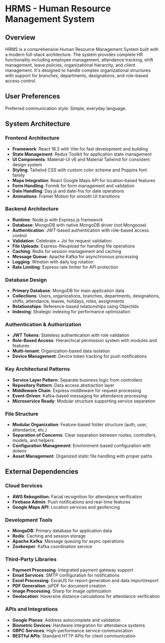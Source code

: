 # HRMS - Human Resource Management System

## Overview

HRMS is a comprehensive Human Resource Management System built with a modern full-stack architecture. The system provides complete HR functionality including employee management, attendance tracking, shift management, leave policies, organizational hierarchy, and client management. It's designed to handle complex organizational structures with support for branches, departments, designations, and role-based access control.

## User Preferences

Preferred communication style: Simple, everyday language.

## System Architecture

### Frontend Architecture
- **Framework**: React 18.3 with Vite for fast development and building
- **State Management**: Redux Toolkit for application state management
- **UI Components**: Material-UI v6 and Material Tailwind for consistent design system
- **Styling**: Tailwind CSS with custom color scheme and Poppins font family
- **Maps Integration**: React Google Maps API for location-based features
- **Form Handling**: Formik for form management and validation
- **Date Handling**: Day.js and date-fns for date operations
- **Animations**: Framer Motion for smooth UI transitions

### Backend Architecture
- **Runtime**: Node.js with Express.js framework
- **Database**: MongoDB with native MongoDB driver (not Mongoose)
- **Authentication**: JWT-based authentication with role-based access control
- **Validation**: Celebrate + Joi for request validation
- **File Uploads**: Express-fileupload for handling file operations
- **Caching**: Redis for session management and caching
- **Message Queue**: Apache Kafka for asynchronous processing
- **Logging**: Winston with daily log rotation
- **Rate Limiting**: Express rate limiter for API protection

### Database Design
- **Primary Database**: MongoDB for main application data
- **Collections**: Users, organizations, branches, departments, designations, shifts, attendance, leaves, holidays, roles, assignments
- **Relationships**: Reference-based relationships using ObjectIds
- **Indexing**: Strategic indexing for performance optimization

### Authentication & Authorization
- **JWT Tokens**: Stateless authentication with role validation
- **Role-Based Access**: Hierarchical permission system with modules and features
- **Multi-tenant**: Organization-based data isolation
- **Device Management**: Device token tracking for push notifications

### Key Architectural Patterns
- **Service Layer Pattern**: Separate business logic from controllers
- **Repository Pattern**: Data access abstraction layer
- **Middleware Chain**: Express middleware for request processing
- **Event-Driven**: Kafka-based messaging for attendance processing
- **Microservice Ready**: Modular structure supporting service separation

### File Structure
- **Modular Organization**: Feature-based folder structure (auth, user, attendance, etc.)
- **Separation of Concerns**: Clear separation between routes, controllers, models, and helpers
- **Configuration Management**: Environment-based configuration with dotenv
- **Asset Management**: Organized static file handling with proper paths

## External Dependencies

### Cloud Services
- **AWS Rekognition**: Facial recognition for attendance verification
- **Firebase Admin**: Push notifications and real-time features
- **Google Maps API**: Location services and geofencing

### Development Tools
- **MongoDB**: Primary database for application data
- **Redis**: Caching and session storage
- **Apache Kafka**: Message queuing for async operations
- **Zookeeper**: Kafka coordination service

### Third-Party Libraries
- **Payment Processing**: Integrated payment gateway support
- **Email Services**: SMTP configuration for notifications
- **Excel Processing**: ExcelJS for report generation and data import/export
- **PDF Generation**: jsPDF for document creation
- **Image Processing**: Sharp for image optimization
- **Geolocation**: Haversine distance calculations for attendance verification

### APIs and Integrations
- **Google Places**: Address autocomplete and validation
- **Biometric Devices**: Hardware integration for attendance systems
- **GRPC Services**: High-performance service communication
- **RESTful APIs**: Standard HTTP APIs for client communication